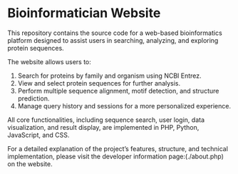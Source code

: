 # Bioinformatician Website

This repository contains the source code for a web-based bioinformatics platform designed to assist users in searching, analyzing, and exploring protein sequences.

The website allows users to:
1. Search for proteins by family and organism using NCBI Entrez.
2. View and select protein sequences for further analysis.
3. Perform multiple sequence alignment, motif detection, and structure prediction.
4. Manage query history and sessions for a more personalized experience.

All core functionalities, including sequence search, user login, data visualization, and result display, are implemented in PHP, Python, JavaScript, and CSS.

For a detailed explanation of the project’s features, structure, and technical implementation, please visit the developer information page:(./about.php) on the website.
